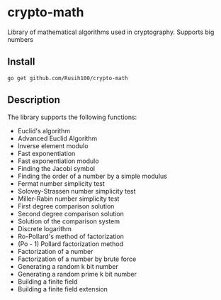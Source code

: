 # crypto-math
Library of mathematical algorithms used in сryptography. Supports big numbers


## Install
```
go get github.com/Rusih100/crypto-math
```

## Description
The library supports the following functions:
* Euclid's algorithm
* Advanced Euclid Algorithm
* Inverse element modulo
* Fast exponentiation
* Fast exponentiation modulo
* Finding the Jacobi symbol
* Finding the order of a number by a simple modulus
* Fermat number simplicity test
* Solovey-Strassen number simplicity test
* Miller-Rabin number simplicity test
* First degree сomparison solution
* Second degree comparison solution
* Solution of the comparison system
* Discrete logarithm
* Ro-Pollard's method of factorization
* (Po - 1) Pollard factorization method
* Factorization of a number
* Factorization of a number by brute force
* Generating a random k bit number
* Generating a random prime k bit number
* Building a finite field
* Building a finite field extension


